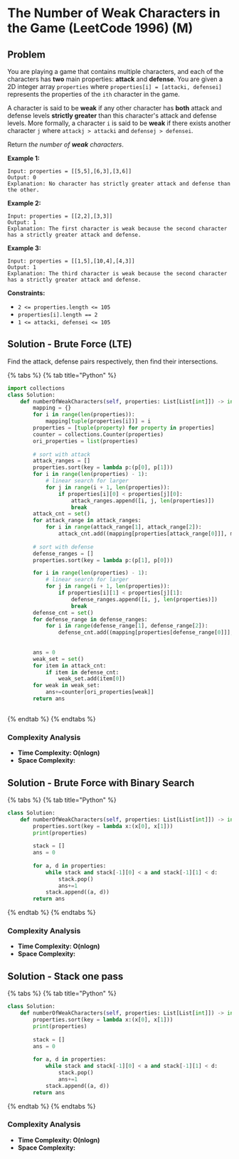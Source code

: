 # The Number of Weak Characters in the Game \(LeetCode 1996\) \(M\)

## Problem

You are playing a game that contains multiple characters, and each of the characters has **two** main properties: **attack** and **defense**. You are given a 2D integer array `properties` where `properties[i] = [attacki, defensei]` represents the properties of the `ith` character in the game.

A character is said to be **weak** if any other character has **both** attack and defense levels **strictly greater** than this character's attack and defense levels. More formally, a character `i` is said to be **weak** if there exists another character `j` where `attackj > attacki` and `defensej > defensei`.

Return _the number of **weak** characters_.

**Example 1:**

```text
Input: properties = [[5,5],[6,3],[3,6]]
Output: 0
Explanation: No character has strictly greater attack and defense than the other.
```

**Example 2:**

```text
Input: properties = [[2,2],[3,3]]
Output: 1
Explanation: The first character is weak because the second character has a strictly greater attack and defense.
```

**Example 3:**

```text
Input: properties = [[1,5],[10,4],[4,3]]
Output: 1
Explanation: The third character is weak because the second character has a strictly greater attack and defense.
```

**Constraints:**

* `2 <= properties.length <= 105`
* `properties[i].length == 2`
* `1 <= attacki, defensei <= 105`

## Solution - Brute Force \(LTE\)

Find the attack, defense pairs respectively, then find their intersections. 

{% tabs %}
{% tab title="Python" %}
```python
import collections
class Solution:
    def numberOfWeakCharacters(self, properties: List[List[int]]) -> int:
        mapping = {}
        for i in range(len(properties)):
            mapping[tuple(properties[i])] = i
        properties = [tuple(property) for property in properties]
        counter = collections.Counter(properties)
        ori_properties = list(properties)
        
        # sort with attack
        attack_ranges = []
        properties.sort(key = lambda p:(p[0], p[1]))
        for i in range(len(properties) - 1):
            # linear search for larger
            for j in range(i + 1, len(properties)):
                if properties[i][0] < properties[j][0]:
                    attack_ranges.append([i, j, len(properties)])
                    break
        attack_cnt = set()
        for attack_range in attack_ranges:
            for i in range(attack_range[1], attack_range[2]):
                attack_cnt.add((mapping[properties[attack_range[0]]], mapping[properties[i]]))       
        
        # sort with defense
        defense_ranges = []
        properties.sort(key = lambda p:(p[1], p[0]))

        for i in range(len(properties) - 1):
            # linear search for larger
            for j in range(i + 1, len(properties)):
                if properties[i][1] < properties[j][1]:
                    defense_ranges.append([i, j, len(properties)])
                    break
        defense_cnt = set()
        for defense_range in defense_ranges:
            for i in range(defense_range[1], defense_range[2]):
                defense_cnt.add((mapping[properties[defense_range[0]]], mapping[properties[i]]))   
        
        
        ans = 0
        weak_set = set()
        for item in attack_cnt:
            if item in defense_cnt:
                weak_set.add(item[0])
        for weak in weak_set:
            ans+=counter[ori_properties[weak]]
        return ans
        
```
{% endtab %}
{% endtabs %}

### Complexity Analysis

* **Time Complexity: O\(nlogn\)**
* **Space Complexity:** 

## Solution - Brute Force with Binary Search

{% tabs %}
{% tab title="Python" %}
```python
class Solution:
    def numberOfWeakCharacters(self, properties: List[List[int]]) -> int:
        properties.sort(key = lambda x:(x[0], x[1]))
        print(properties)
        
        stack = []
        ans = 0
        
        for a, d in properties:
            while stack and stack[-1][0] < a and stack[-1][1] < d:
                stack.pop()
                ans+=1
            stack.append((a, d))
        return ans
```
{% endtab %}
{% endtabs %}

### Complexity Analysis

* **Time Complexity: O\(nlogn\)**
* **Space Complexity:** 

## Solution - Stack one pass

{% tabs %}
{% tab title="Python" %}
```python
class Solution:
    def numberOfWeakCharacters(self, properties: List[List[int]]) -> int:
        properties.sort(key = lambda x:(x[0], x[1]))
        print(properties)
        
        stack = []
        ans = 0
        
        for a, d in properties:
            while stack and stack[-1][0] < a and stack[-1][1] < d:
                stack.pop()
                ans+=1
            stack.append((a, d))
        return ans
```
{% endtab %}
{% endtabs %}

### Complexity Analysis

* **Time Complexity: O\(nlogn\)**
* **Space Complexity:** 

